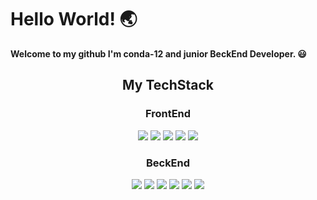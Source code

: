 
<h1>Hello World! 🌏</h1>
<p><b>Welcome to my github I'm conda-12 and junior BeckEnd Developer. 😃</b></p>
<h2 align="center"> My TechStack </h2>
<h3 align="center">FrontEnd</h3>
<p align="center">
	<img src="https://img.shields.io/badge/HTML5-E34F26?style=for-the-badge&logo=HTML5&logoColor=white"/>
	<img src="https://img.shields.io/badge/CSS3-1572B6?style=for-the-badge&logo=CSS3&logoColor=white"/>
	<img src="https://img.shields.io/badge/JAVASCRIPT-F7DF1E?style=for-the-badge&logo=JavaScript&logoColor=white"/>
	<img src="https://img.shields.io/badge/Rust-000000?style=flat-square&logo=Rust&logoColor=white"/>
	<img src="https://img.shields.io/badge/THYMELEAF-005F0F?style=for-the-badge&logo=Thymeleaf&logoColor=white"/>
</p>
<h3 align="center">BeckEnd</h3>
<p align="center">
	<img src="https://img.shields.io/badge/JAVA-007396?style=for-the-badge&logo=JAVA&logoColor=white"/>
	<img src="https://img.shields.io/badge/SPRING-6DB33F?style=for-the-badge&logo=Spring&logoColor=white"/>
	<img src="https://img.shields.io/badge/SPRING BOOT-6DB33F?style=for-the-badge&logo=Spring Boot&logoColor=white"/>
	<img src="https://img.shields.io/badge/MYBATIS-59666C?style=for-the-badge&logoColor=white"/>
	<img src="https://img.shields.io/badge/HIBERNATE-59666C?style=for-the-badge&logo=Hibernate&logoColor=white"/>
	<img src="https://img.shields.io/badge/MYSQL-4479A1?style=for-the-badge&logo=MySQL&logoColor=white"/>
</p>
